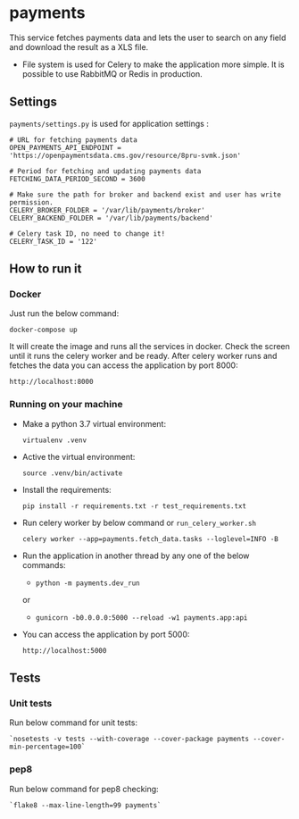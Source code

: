 # payments

This service fetches payments data and lets the user to search on any 
field and download the result as a XLS file.

* File system is used for Celery to make the application more simple.
 It is possible to use RabbitMQ or Redis in production.
  
## Settings
`payments/settings.py` is used for application settings :

```
# URL for fetching payments data
OPEN_PAYMENTS_API_ENDPOINT = 'https://openpaymentsdata.cms.gov/resource/8pru-svmk.json'

# Period for fetching and updating payments data
FETCHING_DATA_PERIOD_SECOND = 3600

# Make sure the path for broker and backend exist and user has write permission.
CELERY_BROKER_FOLDER = '/var/lib/payments/broker'
CELERY_BACKEND_FOLDER = '/var/lib/payments/backend'

# Celery task ID, no need to change it!
CELERY_TASK_ID = '122'
```

## How to run it

### Docker

Just run the below command:

   `docker-compose up`

It will create the image and runs all the services in docker.
Check the screen until it runs the celery worker and be ready. 
After celery worker runs and fetches the data you can access
the application by port 8000:

`http://localhost:8000` 

### Running on your machine

* Make a python 3.7 virtual environment:

    `virtualenv .venv`

* Active the virtual environment:

    `source .venv/bin/activate`

*  Install the requirements:

    `pip install -r requirements.txt -r test_requirements.txt`

* Run celery worker by below command or `run_celery_worker.sh`

    `celery worker --app=payments.fetch_data.tasks --loglevel=INFO -B`

* Run the application in another thread by any one of the below commands:

    * `python -m payments.dev_run`
    
    or
    * `gunicorn -b0.0.0.0:5000 --reload -w1 payments.app:api`

* You can access the application by port 5000:

    `http://localhost:5000`
    
## Tests 

### Unit tests

Run below command for unit tests:
 
    `nosetests -v tests --with-coverage --cover-package payments --cover-min-percentage=100`
    
### pep8

Run below command for pep8 checking:

    `flake8 --max-line-length=99 payments`
